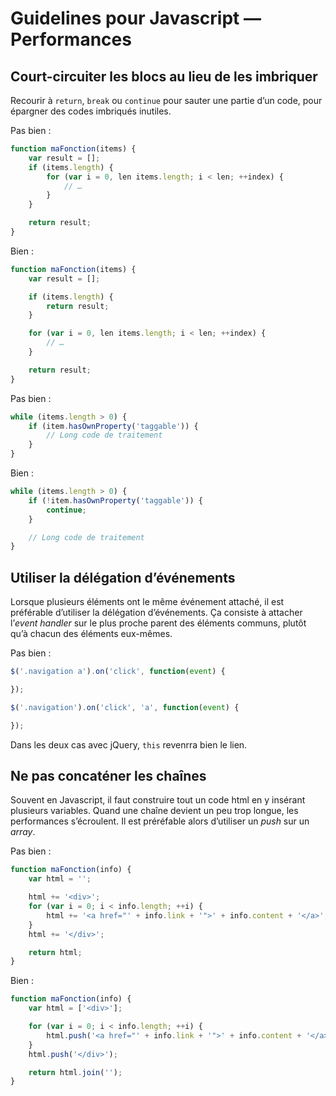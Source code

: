 # Guidelines pour Javascript — Performances

## Court-circuiter les blocs au lieu de les imbriquer

Recourir à `return`, `break` ou `continue` pour sauter une partie d’un code, pour épargner des codes imbriqués inutiles.

Pas bien :
```Javascript
function maFonction(items) {
	var result = [];
	if (items.length) {
		for (var i = 0, len items.length; i < len; ++index) {
			// …
		}
	}

	return result;
}
```

Bien :
```Javascript
function maFonction(items) {
	var result = [];

	if (items.length) {
		return result;
	}

	for (var i = 0, len items.length; i < len; ++index) {
		// …
	}

	return result;
}
```

Pas bien :
```Javascript
while (items.length > 0) {
	if (item.hasOwnProperty('taggable')) {
		// Long code de traitement
	}
}
```

Bien :
```Javascript
while (items.length > 0) {
	if (!item.hasOwnProperty('taggable')) {
		continue;
	}

	// Long code de traitement
}
```

## Utiliser la délégation d’événements

Lorsque plusieurs éléments ont le même événement attaché, il est préférable d’utiliser la délégation d’événements. Ça consiste à attacher l’*event handler* sur le plus proche parent des éléments communs, plutôt qu’à chacun des éléments eux-mêmes.

Pas bien :
```javascript
$('.navigation a').on('click', function(event) {

});
```

```javascript
$('.navigation').on('click', 'a', function(event) {

});
```

Dans les deux cas avec jQuery, `this` revenrra bien le lien.

## Ne pas concaténer les chaînes

Souvent en Javascript, il faut construire tout un code html en y insérant plusieurs variables. Quand une chaîne devient un peu trop longue, les performances s’écroulent. Il est préréfable alors d’utiliser un *push* sur un *array*.

Pas bien :
```javascript
function maFonction(info) {
	var html = '';

	html += '<div>';
	for (var i = 0; i < info.length; ++i) {
		html += '<a href="' + info.link + '">' + info.content + '</a>';
	}
	html += '</div>';

	return html;
}
```

Bien :
```javascript
function maFonction(info) {
	var html = ['<div>'];

	for (var i = 0; i < info.length; ++i) {
		html.push('<a href="' + info.link + '">' + info.content + '</a>');
	}
	html.push('</div>');

	return html.join('');
}
```
